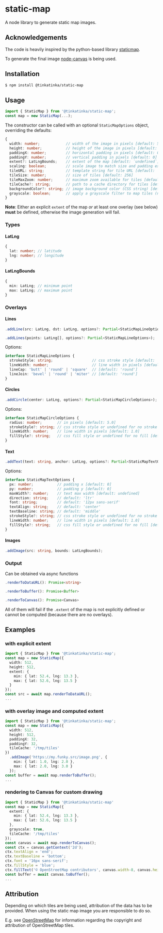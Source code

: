 # static-map
A node library to generate static map images.

## Acknowledgements
The code is heavily inspired by the python-based library [staticmap](https://github.com/komoot/staticmap).

To generate the final image [node-canvas](https://github.com/Automattic/node-canvas) is being used.

## Installation
```bash
$ npm install @tinkatinka/static-map
```

## Usage
```ts
import { StaticMap } from '@tinkatinka/static-map';
const map = new StaticMap(...);
```
The constructor can be called with an optional `StaticMapOptions` object, overriding the defaults:

```ts
{
  width: number;            // width of the image in pixels [default: 512]
  height: number;           // height of the image in pixels [default: 512]
  paddingX: number;         // horizontal padding in pixels [default: 0]
  paddingY: number;         // vertical padding in pixels [default: 0]
  extent?: LatLngBounds;    // extent of the map [default: `undefined`]
  scaling: boolean;         // scale image to match size and padding exactly [default: `true`]
  tileURL: string;          // template string for tile URL [default: 'https://tile.openstreetmap.org/{z}/{x}/{y}.png']
  tileSize: number;         // size of tiles [default: 256]
  tileMaxZoom: number;      // maximum zoom available for tiles [default: 20]
  tileCache?: string;       // path to a cache directory for tiles [default: `undefined`]
  backgroundColor?: string; // image background color (CSS string) [default: `undefined`]
  grayscale: boolean;       // apply a grayscale filter to map tiles (not overlays) [default: `false`]
}
```
**Note**: Either an explicit `extent` of the map *or* at least one overlay (see below) **must** be defined,
otherwise the image generation will fail.

### Types

#### LatLng
```ts
{
  lat: number; // latitude
  lng: number; // longitude
}
```

#### LatLngBounds
```ts
{ 
  min: LatLng; // minimum point
  max: LatLng; // maximum point
}
```

### Overlays

#### Lines
```ts
.addLine(src: LatLng, dst: LatLng, options?: Partial<StaticMapLineOptions>);

.addLines(points: LatLng[], options?: Partial<StaticMapLineOptions>);
```

Options:

```ts
interface StaticMapLineOptions {
  strokeStyle: string;                  // css stroke style [default: 'black']
  lineWidth: number;                    // line width in pixels [default: 1.0]
  lineCap: 'butt' | 'round' | 'square'  // [default: 'round']
  lineJoin: 'bevel' | 'round' | 'miter' // [default: 'round']
}
```

#### Circles
```ts
.addCircle(center: LatLng, options?: Partial<StaticMapCircleOptions>);
```

Options:

```ts
interface StaticMapCircleOptions {
  radius: number;       // in pixels [default: 5.0]
  strokeStyle?: string; // css stroke style or undefined for no stroke [default: 'black']
  lineWidth: number;    // line width in pixels [default: 1.0]
  fillStyle?: string;   // css fill style or undefined for no fill [default: 'rgba(0, 0, 0, 0.3)']
}
```

#### Text
```ts
.addText(text: string, anchor: LatLng, options?: Partial<StaticMapTextOptions>);
```

Options:

```ts
interface StaticMapTextOptions {
  px: number;           // padding x [default: 0]
  py: number;           // padding y [default: 0]
  maxWidth?: number;    // text max width [default: undefined]
  direction: string;    // default: 'ltr'
  font: string;         // default: '12px sans-serif'
  textAlign: string;    // default: 'center'
  textBaseline: string; // default: 'middle'
  strokeStyle?: string; // css stroke style or undefined for no stroke [default: undefined]
  lineWidth: number;    // line width in pixels [default: 1.0]
  fillStyle?: string;   // css fill style or undefined for no fill [default: 'black']
}
```

#### Images
```ts
.addImage(src: string, bounds: LatLngBounds);
```

### Output
Can be obtained via async functions

```ts
.renderToDataURL(): Promise<string>

.renderToBuffer(): Promise<Buffer>

.renderToCanvas(): Promise<Canvas>
```

All of them will fail if the `.extent` of the map is not explicitly defined or cannot be computed (because there are
no overlays).

## Examples

### with explicit extent
```ts
import { StaticMap } from '@tinkatinka/static-map';
const map = new StaticMap({
  width: 512,
  height: 512,
  extent: {
  	min: { lat: 52.4, lng: 13.3 },
  	max: { lat: 52.6, lng: 13.5 }
  }
});
const src = await map.renderToDataURL();
...
```

### with overlay image and computed extent
```ts
import { StaticMap } from '@tinkatinka/static-map';
const map = new StaticMap({
  width: 512,
  height: 512,
  paddingX: 32,
  paddingY: 32,
  tileCache: '/tmp/tiles'
})
  .addImage('https://my.funky.src/image.png', {
  	min: { lat: 1.0, lng: 2.0 },
  	max: { lat: 2.0, lng: 3.0 }
  });
const buffer = await map.renderToBuffer();
...
```

### rendering to Canvas for custom drawing
```ts
import { StaticMap } from '@tinkatinka/static-map'
const map = new StaticMap({
  extent: {
  	min: { lat: 52.4, lng: 13.3 },
  	max: { lat: 52.6, lng: 13.5 }
  },
  grayscale: true,
  tileCache: '/tmp/tiles'
});
const canvas = await map.renderToCanvas();
const ctx = canvas.getContext('2d');
ctx.textAlign = 'end';
ctx.textBaseline = 'bottom';
ctx.font = '16px sans-serif';
ctx.fillStyle = 'blue';
ctx.fillText('© OpenStreetMap contributors', canvas.width-8, canvas.height-8);
const buffer = await canvas.toBuffer();
...
```

## Attribution
Depending on which tiles are being used, attribution of the data has to be provided. When using the static map image
you are responsible to do so.

E.g. see [OpenStreetMap](https://www.openstreetmap.org/copyright) for information regarding the copyright and
attribution of OpenStreetMap tiles.
